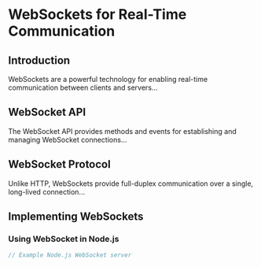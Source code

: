 # WebSockets for Real-Time Communication

## Introduction

WebSockets are a powerful technology for enabling real-time communication between clients and servers...

## WebSocket API

The WebSocket API provides methods and events for establishing and managing WebSocket connections...

## WebSocket Protocol

Unlike HTTP, WebSockets provide full-duplex communication over a single, long-lived connection...

## Implementing WebSockets

### Using WebSocket in Node.js

```javascript
// Example Node.js WebSocket server
